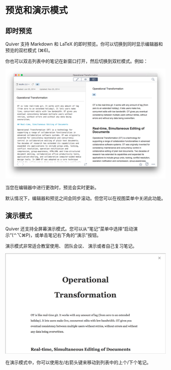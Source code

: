 # 预览和演示模式

## 即时预览

Quiver 支持 Markdown 和 LaTeX 的即时预览。你可以切换到同时显示编辑器和预览的双栏模式 (⌘6)。

你也可以双击列表中的笔记在新窗口打开，然后切换到双栏模式。例如：

![](resources/AEAA2B10-5292-4524-9043-6E0DD1A69A8E.png)

当您在编辑器中进行更改时，预览会实时更新。

默认情况下，编辑器和预览之间会同步滚动。但您可以在视图菜单中关闭此功能。

## 演示模式

Quiver 还支持全屏幕演示模式。您可以从“笔记”菜单中选择“启动演示”(⌃⌥⌘P)，或单击笔记右下角的“演示”按钮。

演示模式非常适合教室使用、 团队会议、 演示或者自己复习笔记。

![](resources/AD9CEC60-4B82-4488-A916-F12EFCB6C0D2.png)

在演示模式中，你可以使用左/右箭头键来移动到列表中的上个/下个笔记。